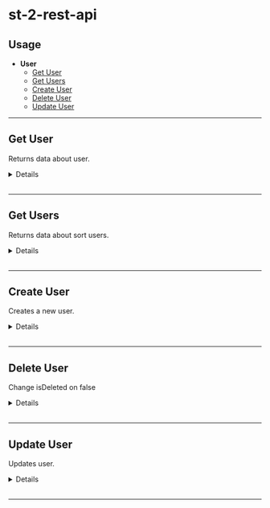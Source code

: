 # st-2-rest-api

## Usage

- **User**
  - [Get User](https://git.epam.com/andrei_posakhau/st-2-rest-api#get-user)
  - [Get Users](https://git.epam.com/andrei_posakhau/st-2-rest-api#get-users)
  - [Create User](https://git.epam.com/andrei_posakhau/st-2-rest-api#create-user)
  - [Delete User](https://git.epam.com/andrei_posakhau/st-2-rest-api#delete-user)
  - [Update User](https://git.epam.com/andrei_posakhau/st-2-rest-api#update-user)

---

## **Get User**

Returns data about user.

<details>

- **URL**

  /api/user:id

- **Method:**

  `GET`

- **URL Params**

  **Required:**

  `id=[uuid]`

* **Query Params**

  None

* **Data Params**

  None

* **Success Response:**

  - **Code:** 200 OK <br />
    **Content:**
    ```typescript
    [
      {
        id: "b8ec561e-af57-412e-b5c1-90b4e76f9fe8",
        login: "admin1",
        password: "admin1",
        age: 14,
        isDeleted: false,
      },
    ];
    ```

* **Error Response:**

  - **Code:** 404 NOT FOUND <br />
    **Content:**

    ```json
    "user not found"
    ```

  - **Code:** 400 BAD REQUEST <br />
    **Content:**

    ```json
    "User deleted, please try another request"
    ```

</details>
<br>

---

## **Get Users**

Returns data about sort users.

<details>

- **URL**

  /api/user

- **Method:**

  `GET`

- **URL Params**

  None

- **Query Params**

  **Optional:**

  `loginSubstring=[integer]`

  `limit=[integer]`

- **Data Params**

  None

- **Success Response:**

  - **Code:** 200 OK <br />
    **Content:**
    ```typescript
    [
      {
        id: "b8ec561e-af57-412e-b5c1-90b4e76f9fe8",
        login: "admin1",
        password: "admin1",
        age: 14,
        isDeleted: false,
      },
    ];
    ```

- **Error Response:**

  - **Code:** 404 NOT FOUND <br />
    **Content:**

    ```json
    "users not found"
    ```

</details>
<br>

---

## **Create User**

Creates a new user.

<details>

- **URL**

  /api/user

- **Method:**

  `POST`

- **URL Params**

  None

- **Query Params**

  None

- **Data Params**

  ```typescript
    {
      "login": "admin1",
      "password": "admin1",
      "age": 14,
    }
  ```

- **Success Response:**

  - **Code:** 201 CREATED <br />
    **Content:**
    ```typescript
      {
        "id": "f50e4d76-cae2-443a-8869-1d98b857d5b5",
        "login": "new-useazr1",
        "password": "111111qqqq",
        "age": 13,
        "isDeleted": false
      }
    ```

- **Error Response:**

  - **Code:** 400 BAD REQUEST <br />
    **Content:**

    ```json
    "user already exists, please try another login"
    ```

</details>
<br>

---

## **Delete User**

Change isDeleted on false

<details>

- **URL**

  /api/user/:id

- **Method:**

  `DELETE`

- **URL Params**

  **Required:**

  `id=[integer]`

- **Query Params**

  None

- **Data Params**

  ```typescript
    {
      "login": "admin1",
      "password": "admin1",
      "age": 14,
    }
  ```

- **Success Response:**

  - **Code:** 200 OK <br />
    **Content:**
    ```json
    "User :id updated"
    ```

- **Error Response:**

  - **Code:** 404 NOT FOUND <br />
    **Content:**

    ```json
    "User deleted, please try another request"
    ```

  - **Code:** 404 NOT FOUND <br />
    **Content:**

    ```json
    "user not found"
    ```

</details>
<br>

---

## **Update User**

Updates user.

<details>

- **URL**

  /api/user/:id

- **Method:**

  `PUT`

- **URL Params**

  **Required:**

  `id=[integer]`

- **Query Params**

  None

- **Data Params**

  ```typescript
    {
      "login": "11newa122s222",
      "password": "11newa12222",
      "age": 13
    }
  ```

- **Success Response:**

  - **Code:** 200 OK <br />
    **Content:**

    ```json
    "User :id deleted"
    ```

- **Error Response:**

  - **Code:** 404 NOT FOUND <br />
    **Content:**

    ```json
    "User not found"
    ```

</details>
<br>

---
